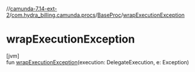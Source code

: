 //[camunda-7.14-ext-2](../../../index.md)/[com.hydra_billing.camunda.procs](../index.md)/[BaseProc](index.md)/[wrapExecutionException](wrap-execution-exception.md)

# wrapExecutionException

[jvm]\
fun [wrapExecutionException](wrap-execution-exception.md)(execution: DelegateExecution, e: Exception)
